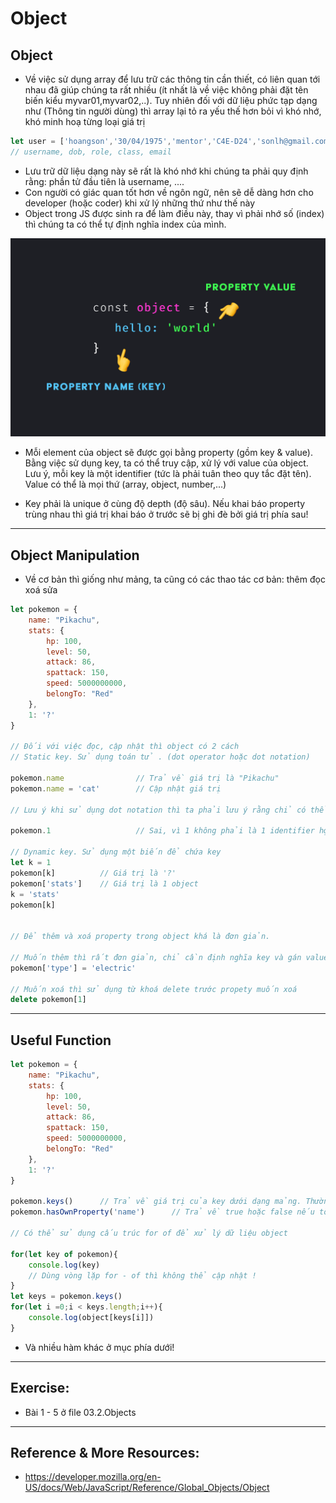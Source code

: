 # Object
## Object
- Về việc sử dụng array để lưu trữ các thông tin cần thiết, có liên quan tới nhau đã giúp chúng ta rất nhiều (ít nhất là về việc không phải đặt tên biến kiểu myvar01,myvar02,..). Tuy nhiên đối với dữ liệu phức tạp dạng như (Thông tin người dùng) thì array lại tỏ ra yếu thế hơn bỏi vì khó nhớ, khó minh hoạ từng loại giá trị

```js
let user = ['hoangson','30/04/1975','mentor','C4E-D24','sonlh@gmail.com']
// username, dob, role, class, email
```
- Lưu trữ dữ liệu dạng này sẽ rất là khó nhớ khi chúng ta phải quy định rằng: phần tử đầu tiên là username, ....
- Con người có giác quan tốt hơn về ngôn ngữ, nên sẽ dễ dàng hơn cho developer (hoặc coder) khi xử lý những thứ như thế này
- Object trong JS được sinh ra để làm điều này, thay vì phải nhớ số (index) thì chúng ta có thể tự định nghĩa index của mình.
<img src="../sources/C4EJS/C4EJS-Lecture-8.1.png">

- Mỗi element của object sẽ được gọi bằng property (gồm key & value). Bằng việc sử dụng key, ta có thể truy cập, xử lý với value của object. Lưu ý, mỗi key là một identifier (tức là phải tuân theo quy tắc đặt tên). Value có thể là mọi thứ (array, object, number,...)

- Key phải là unique ở cùng độ depth (độ sâu). Nếu khai báo property trùng nhau thì giá trị khai báo ở trước sẽ bị ghi đè bởi giá trị phía sau!
---

## Object Manipulation
- Về cơ bản thì giống như mảng, ta cũng có các thao tác cơ bản: thêm đọc xoá sửa
```js
let pokemon = {
    name: "Pikachu",
    stats: {
        hp: 100,
        level: 50,
        attack: 86,
        spattack: 150,
        speed: 5000000000,
        belongTo: "Red"
    },
    1: '?'
}

// Đối với việc đọc, cập nhật thì object có 2 cách
// Static key. Sử dụng toán tử . (dot operator hoặc dot notation)

pokemon.name                // Trả về giá trị là "Pikachu"
pokemon.name = 'cat'        // Cập nhật giá trị

// Lưu ý khi sử dụng dot notation thì ta phải lưu ý rằng chỉ có thể access tới những key phù hợp với quy tắc identifier (quy tắc đặt tên)

pokemon.1                   // Sai, vì 1 không phải là 1 identifier hợp lệ

// Dynamic key. Sử dụng một biến để chứa key
let k = 1
pokemon[k]          // Giá trị là '?'
pokemon['stats']    // Giá trị là 1 object
k = 'stats'
pokemon[k]


// Để thêm và xoá property trong object khá là đơn giản. 

// Muốn thêm thì rất đơn giản, chỉ cần định nghĩa key và gán value là được. 
pokemon['type'] = 'electric'

// Muốn xoá thì sử dụng từ khoá delete trước propety muốn xoá
delete pokemon[1]
```
---
## Useful Function
```js
let pokemon = {
    name: "Pikachu",
    stats: {
        hp: 100,
        level: 50,
        attack: 86,
        spattack: 150,
        speed: 5000000000,
        belongTo: "Red"
    },
    1: '?'
}

pokemon.keys()      // Trả về giá trị của key dưới dạng mảng. Thường hay để sử dụng vòng lặp
pokemon.hasOwnProperty('name')      // Trả về true hoặc false nếu tồn tại một property có key là name

// Có thể sử dụng cấu trúc for of để xử lý dữ liệu object 

for(let key of pokemon){
    console.log(key)
    // Dùng vòng lặp for - of thì không thể cập nhật !
}
let keys = pokemon.keys()
for(let i =0;i < keys.length;i++){
    console.log(object[keys[i]])
}
```
- Và nhiều hàm khác ở mục phía dưới!
---
## Exercise:

- Bài 1 - 5 ở file 03.2.Objects

---

## Reference & More Resources: 
* https://developer.mozilla.org/en-US/docs/Web/JavaScript/Reference/Global_Objects/Object
